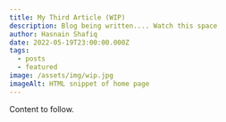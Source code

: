 ```yaml
---
title: My Third Article (WIP)
description: Blog being written.... Watch this space
author: Hasnain Shafiq
date: 2022-05-19T23:00:00.000Z
tags:
  - posts
  - featured
image: /assets/img/wip.jpg
imageAlt: HTML snippet of home page
---
```




Content to follow.
